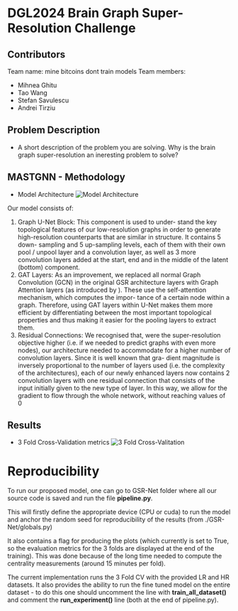 # DGL2024 Brain Graph Super-Resolution Challenge

## Contributors

Team name: mine bitcoins dont train models
Team members:
* Mihnea Ghitu
* Tao Wang 
* Stefan Savulescu 
* Andrei Tirziu

## Problem Description

- A short description of the problem you are solving. Why is the brain graph super-resolution an ineresting problem to solve?

## MASTGNN - Methodology

<!-- - Summarize in a few sentences the building blocks of your generative GNN model. -->

- Model Architecture
![Model Architecture](/GSR-Net/images/arch.png)

Our model consists of:
1) Graph U-Net Block: This component is used to under-
stand the key topological features of our low-resolution
graphs in order to generate high-resolution counterparts
that are similar in structure. It contains 5 down-
sampling and 5 up-sampling levels, each of them
with their own pool / unpool layer and a convolution
layer, as well as 3 more convolution layers added at
the start, end and in the middle of the latent (bottom)
component.
2) GAT Layers: As an improvement, we replaced all
normal Graph Convolution (GCN) in the original GSR architecture layers with Graph
Attention layers (as introduced by ). These use the
self-attention mechanism, which computes the impor-
tance of a certain node within a graph. Therefore, using
GAT layers within U-Net makes them more efficient by
differentiating between the most important topological
properties and thus making it easier for the pooling
layers to extract them.
3) Residual Connections: We recognised
that, were the super-resolution objective higher (i.e. if
we needed to predict graphs with even more nodes), our
architecture needed to accommodate for a higher number
of convolution layers. Since it is well known that gra-
dient magnitude is inversely proportional to the number
of layers used (i.e. the complexity of the architectures),
each of our newly enhanced layers now contains 2
convolution layers with one residual connection that
consists of the input initially given to the new type of
layer. In this way, we allow for the gradient to flow
through the whole network, without reaching values of
0

## Results

- 3 Fold Cross-Validation metrics
![3 Fold Cross-Valitation](/GSR-Net/images/Metrics.png)

# Reproducibility

To run our proposed model, one can go to GSR-Net folder where all our source code is saved and run the file **pipeline.py**.

This will firstly define the appropriate device (CPU or cuda) to run the model and anchor the random seed for reproducibility of the results (from ./GSR-Net/globals.py)

It also contains a flag for producing the plots (which currently is set to True, so the evaluation metrics for the 3 folds are displayed at the end of the training). This was done because of the long time needed to compute the centrality measurements (around 15 minutes per fold).

The current implementation runs the 3 Fold CV with the provided LR and HR datasets. It also provides the ability to run the fine tuned model on the entire dataset - to do this one should uncomment the line with **train_all_dataset()** and comment the **run_experiment()** line (both at the end of pipeline.py).
